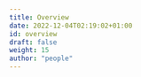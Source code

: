 ```yaml
---
title: Overview
date: 2022-12-04T02:19:02+01:00
id: overview
draft: false
weight: 15
author: "people"
---
```

